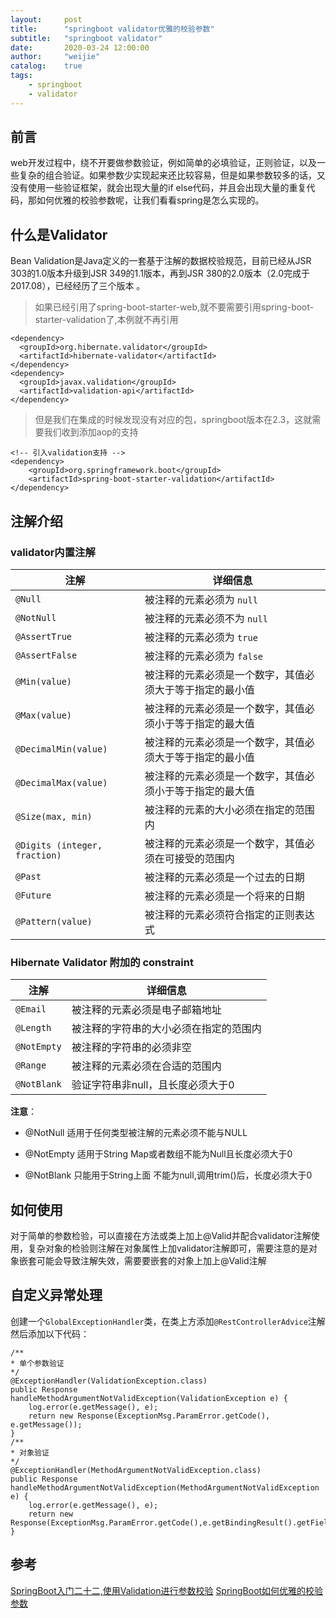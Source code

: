 ```yaml
---
layout:     post
title:      "springboot validator优雅的校验参数"
subtitle:   "springboot validator"
date:       2020-03-24 12:00:00
author:     "weijie"
catalog:    true
tags:
    - springboot
    - validator
---
```




## 前言

web开发过程中，绕不开要做参数验证，例如简单的必填验证，正则验证，以及一些复杂的组合验证。如果参数少实现起来还比较容易，但是如果参数较多的话，又没有使用一些验证框架，就会出现大量的if else代码，并且会出现大量的重复代码，那如何优雅的校验参数呢，让我们看看spring是怎么实现的。

## 什么是Validator

Bean Validation是Java定义的一套基于注解的数据校验规范，目前已经从JSR 303的1.0版本升级到JSR 349的1.1版本，再到JSR 380的2.0版本（2.0完成于2017.08），已经经历了三个版本 。

> 如果已经引用了spring-boot-starter-web,就不要需要引用spring-boot-starter-validation了,本例就不再引用

```
<dependency>
  <groupId>org.hibernate.validator</groupId>
  <artifactId>hibernate-validator</artifactId>
</dependency>
<dependency>
  <groupId>javax.validation</groupId>
  <artifactId>validation-api</artifactId>
</dependency>
```

> 但是我们在集成的时候发现没有对应的包，springboot版本在2.3，这就需要我们收到添加aop的支持

```
<!-- 引入validation支持 -->
<dependency>
    <groupId>org.springframework.boot</groupId>
    <artifactId>spring-boot-starter-validation</artifactId>
</dependency>
```

## 注解介绍

### validator内置注解

| **注解**                      | **详细信息**                                             |
| ----------------------------- | -------------------------------------------------------- |
| `@Null`                       | 被注释的元素必须为 `null`                                |
| `@NotNull`                    | 被注释的元素必须不为 `null`                              |
| `@AssertTrue`                 | 被注释的元素必须为 `true`                                |
| `@AssertFalse`                | 被注释的元素必须为 `false`                               |
| `@Min(value)`                 | 被注释的元素必须是一个数字，其值必须大于等于指定的最小值 |
| `@Max(value)`                 | 被注释的元素必须是一个数字，其值必须小于等于指定的最大值 |
| `@DecimalMin(value)`          | 被注释的元素必须是一个数字，其值必须大于等于指定的最小值 |
| `@DecimalMax(value)`          | 被注释的元素必须是一个数字，其值必须小于等于指定的最大值 |
| `@Size(max, min)`             | 被注释的元素的大小必须在指定的范围内                     |
| `@Digits (integer, fraction)` | 被注释的元素必须是一个数字，其值必须在可接受的范围内     |
| `@Past`                       | 被注释的元素必须是一个过去的日期                         |
| `@Future`                     | 被注释的元素必须是一个将来的日期                         |
| `@Pattern(value)`             | 被注释的元素必须符合指定的正则表达式                     |

### Hibernate Validator 附加的 constraint

| **注解**    | **详细信息**                           |
| ----------- | -------------------------------------- |
| `@Email`    | 被注释的元素必须是电子邮箱地址         |
| `@Length`   | 被注释的字符串的大小必须在指定的范围内 |
| `@NotEmpty` | 被注释的字符串的必须非空               |
| `@Range`    | 被注释的元素必须在合适的范围内         |
| `@NotBlank` | 验证字符串非null，且长度必须大于0      |

**注意**：

- @NotNull 适用于任何类型被注解的元素必须不能与NULL

- @NotEmpty 适用于String Map或者数组不能为Null且长度必须大于0

- @NotBlank 只能用于String上面 不能为null,调用trim()后，长度必须大于0

## 如何使用

对于简单的参数检验，可以直接在方法或类上加上@Valid并配合validator注解使用，复杂对象的检验则注解在对象属性上加validator注解即可，需要注意的是对象嵌套可能会导致注解失效，需要要嵌套的对象上加上@Valid注解

## 自定义异常处理

创建一个`GlobalExceptionHandler`类，在类上方添加`@RestControllerAdvice`注解然后添加以下代码：

```
/**
* 单个参数验证
*/
@ExceptionHandler(ValidationException.class)
public Response handleMethodArgumentNotValidException(ValidationException e) {
    log.error(e.getMessage(), e);
    return new Response(ExceptionMsg.ParamError.getCode(), e.getMessage());
}
/**
* 对象验证
*/
@ExceptionHandler(MethodArgumentNotValidException.class)
public Response handleMethodArgumentNotValidException(MethodArgumentNotValidException e) {
    log.error(e.getMessage(), e);
    return new Response(ExceptionMsg.ParamError.getCode(),e.getBindingResult().getFieldError().getDefaultMessage());
}
```

## 参考

[SpringBoot入门二十二,使用Validation进行参数校验](https://blog.51cto.com/1197822/2467086)
[SpringBoot如何优雅的校验参数](https://lqcoder.com/p/4cd8a59d.html)

